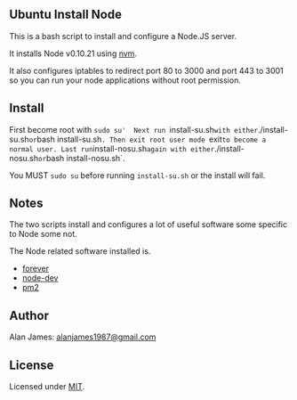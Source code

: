 Ubuntu Install Node
---

This is a bash script to install and configure a Node.JS server.

It installs Node v0.10.21 using [nvm](https://github.com/creationix/nvm).

It also configures iptables to redirect port 80 to 3000 and port 443 to 3001 so you can run your node applications without root permission. 

Install
---

First become root with `sudo su' 
Next run `install-su.sh` with either `./install-su.sh` or `bash install-su.sh`.
Then exit root user mode `exit` to become a normal user.
Last run `install-nosu.sh` again with either `./install-nosu.sh` or `bash install-nosu.sh`.

You MUST `sudo su` before running `install-su.sh` or the install will fail.

Notes
---

The two scripts install and configures a lot of useful software some specific to Node some not. 

The Node related software installed is.
* [forever](https://github.com/nodejitsu/forever)
* [node-dev](https://github.com/fgnass/node-dev)
* [pm2](https://github.com/Unitech/pm2)

Author
---
Alan James: [alanjames1987@gmail.com](mailto:alanjames1987@gmail.com)

License
---
Licensed under [MIT](http://mogulmvc.com/general/license).